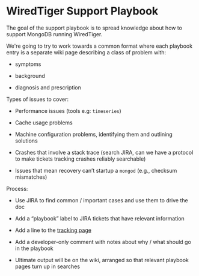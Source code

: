 # WiredTiger Support Playbook

The goal of the support playbook is to spread knowledge about how to support
MongoDB running WiredTiger. 

We're going to try to work towards a common format where each playbook entry is
a separate wiki page describing a class of problem with:

-   symptoms

-   background

-   diagnosis and prescription

Types of issues to cover:

-   Performance issues (tools e.g: `timeseries`)

-   Cache usage problems

-   Machine configuration problems, identifying them and outlining solutions

-   Crashes that involve a stack trace (search JIRA, can we have a protocol to
    make tickets tracking crashes reliably searchable)

-   Issues that mean recovery can’t startup a `mongod` (e.g., checksum
    mismatches)

Process:

-   Use JIRA to find common / important cases and use them to drive the doc

-   Add a “playbook” label to JIRA tickets that have relevant information

-   Add a line to the [tracking page](https://docs.google.com/spreadsheets/d/1IgTm7De5FKFp_xhu_0BUztkRFGsTejc36ezLRjCfb-U/edit#gid=2061226700)

-   Add a developer-only comment with notes about why / what should go in the
    playbook

-   Ultimate output will be on the wiki, arranged so that relevant playbook
    pages turn up in searches
